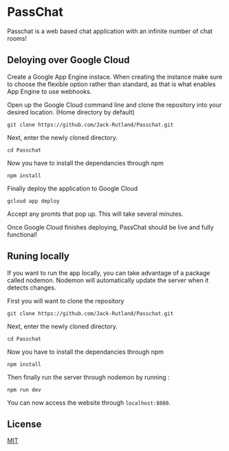 # PassChat

Passchat is a web based chat application with an infinite number of chat rooms!

## Deloying over Google Cloud

Create a Google App Engine instace. When creating the instance
make sure to choose the flexible option rather than standard, as that
is what enables App Engine to use webhooks.

Open up the Google Cloud command line and clone the repository into
your desired location. (Home directory by default)
```
git clone https://github.com/Jack-Rutland/Passchat.git
```

Next, enter the newly cloned directory.
```
cd Passchat
```

Now you have to install the dependancies through npm
```
npm install
```

Finally deploy the application to Google Cloud
```
gcloud app deploy
```
Accept any promts that pop up. This will take several minutes.

Once Google Cloud finishes deploying, PassChat should be live and fully functional!

## Runing locally
If you want to run the app locally, you can take advantage of
a package called nodemon. Nodemon will automatically update
the server when it detects changes.

First you will want to clone the repository
```
git clone https://github.com/Jack-Rutland/Passchat.git
```

Next, enter the newly cloned directory.
```
cd Passchat
```

Now you have to install the dependancies through npm
```
npm install
```

Then finally run the server through nodemon by running :
```
npm run dev
```

You can now access the website through `localhost:8080`.

## License
[MIT](https://choosealicense.com/licenses/mit/)